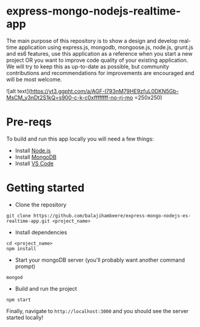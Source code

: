 # express-mongo-nodejs-realtime-app
The main purpose of this repository is to show a design and develop real-time application using express.js, mongodb, mongoose.js, node.js, grunt.js and es6 features, use this application as a reference when you start a new project OR you want to improve code quality of your existing application. We will try to keep this as up-to-date as possible, but community contributions and recommendations for improvements are encouraged and will be most welcome.


![alt text](https://yt3.ggpht.com/a/AGF-l793nM79HE9zfuL0DKN5Gb-MsCM_v3nDt2S1kQ=s900-c-k-c0xffffffff-no-rj-mo =250x250)

# Pre-reqs
To build and run this app locally you will need a few things:
- Install [Node.js](https://nodejs.org/en/)
- Install [MongoDB](https://docs.mongodb.com/manual/installation/)
- Install [VS Code](https://code.visualstudio.com/)

# Getting started
- Clone the repository
 
```
git clone https://github.com/balajihambeere/express-mongo-nodejs-es-realtime-app.git <project_name>

```
- Install dependencies

```
cd <project_name>
npm install

```

- Start your mongoDB server (you'll probably want another command prompt)

```
mongod

```
- Build and run the project


```
npm start
```


Finally, navigate to `http://localhost:3000` and you should see the server started locally!

